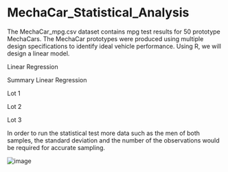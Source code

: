 # MechaCar_Statistical_Analysis


The MechaCar_mpg.csv dataset contains mpg test results for 50 prototype MechaCars. The MechaCar prototypes were produced using multiple design specifications to identify ideal vehicle performance. Using R, we will design a linear model. 

Linear Regression


 


Summary Linear Regression 

 


 





 
Lot 1
 

Lot 2
 

Lot 3
 
In order to run the statistical test more data such as the men of both samples, the standard deviation and the number of the observations would be required for accurate sampling.









![image](https://user-images.githubusercontent.com/85549219/140167656-cf458b65-1b8c-4ec6-a630-aa418441c893.png)
